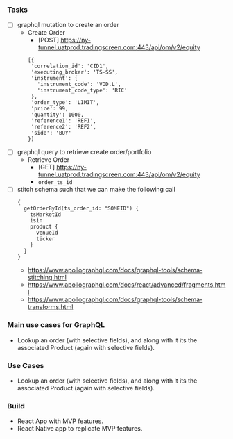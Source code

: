 ### Tasks
* [ ] graphql mutation to create an order
    * Create Order
        * [POST] https://ny-tunnel.uatprod.tradingscreen.com:443/api/om/v2/equity
        ```
        [{ 
         'correlation_id': 'CID1', 
         'executing_broker': 'TS-SS', 
         'instrument': { 
           'instrument_code': 'VOD.L', 
           'instrument_code_type': 'RIC' 
         }, 
         'order_type': 'LIMIT', 
         'price': 99, 
         'quantity': 1000, 
         'reference1': 'REF1', 
         'reference2': 'REF2', 
         'side': 'BUY' 
        }]
        ```
* [ ] graphql query to retrieve create order/portfolio
    * Retrieve Order
        * [GET] https://ny-tunnel.uatprod.tradingscreen.com:443/api/om/v2/equity
        * `order_ts_id `
* [ ] stitch schema such that we can make the following call
    ```
    {
      getOrderById(ts_order_id: "SOMEID") {
        tsMarketId
        isin
        product {
          venueId
          ticker
        }
      }
    }
    ```
    * https://www.apollographql.com/docs/graphql-tools/schema-stitching.html
    * https://www.apollographql.com/docs/react/advanced/fragments.html
    * https://www.apollographql.com/docs/graphql-tools/schema-transforms.html


### Main use cases for GraphQL
* Lookup an order (with selective fields), and along with it its the associated Product (again with selective fields).

### Use Cases
* Lookup an order (with selective fields), and along with it its the associated Product (again with selective fields).

### Build
* React App with MVP features.
* React Native app to replicate MVP features.
